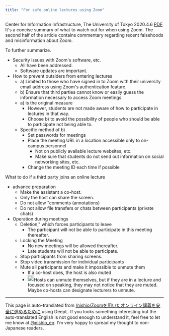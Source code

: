 ```yaml
---
title: "For safe online lectures using Zoom"
---
```


Center for Information Infrastructure, The University of Tokyo 2020.4.6 [PDF](https://apps.adm.s.u-tokyo.ac.jp/WEB_info/p/pub/5756/Zoom.pdf)
It's a concise summary of what to watch out for when using Zoom.
The second half of the article contains commentary regarding recent falsehoods and misinformation about Zoom.

To further summarize.
- Security issues with Zoom's software, etc.
    - All have been addressed.
    - Software updates are important.
- How to prevent outsiders from entering lectures
    - a) Limited to those who have signed in to Zoom with their university email address using Zoom's authentication feature.
    - b) Ensure that third parties cannot know or easily guess the information necessary to access Zoom meetings.
    - a) is the original measure
        - However, students are not made aware of how to participate in lectures in that way.
        - Choose b) to avoid the possibility of people who should be able to participate not being able to.
    - Specific method of b)
        - Set passwords for meetings
        - Place the meeting URL in a location accessible only to on-campus personnel
            - Not on publicly available lecture websites, etc.
            - Make sure that students do not send out information on social networking sites, etc.
        - Change the meeting ID each time if possible

What to do if a third party joins an online lecture
- advance preparation
    - Make the assistant a co-host.
    - Only the host can share the screen.
    - Do not allow "comments (annotations)
    - Do not allow file transfers or chats between participants (private chats)
- Operation during meetings
    - Deletion," which forces participants to leave
        - The participant will not be able to participate in this meeting thereafter.
    - Locking the Meeting
        - No new meetings will be allowed thereafter.
        - Late students will not be able to participate.
    - Stop participants from sharing screens.
    - Stop video transmission for individual participants
    - Mute all participants and make it impossible to unmute them
        - If a co-host does, the host is also muted
        - <img src='https://scrapbox.io/api/pages/nishio-en/nishio/icon' alt='nishio.icon' height="19.5"/>Hosts can unmute themselves, but if they are in a lecture and focused on speaking, they may not notice that they are muted. Maybe co-hosts can designate lecturers to unmute.

---
This page is auto-translated from [/nishio/Zoomを用いたオンライン講義を安全に進めるために](https://scrapbox.io/nishio/Zoomを用いたオンライン講義を安全に進めるために) using DeepL. If you looks something interesting but the auto-translated English is not good enough to understand it, feel free to let me know at [@nishio_en](https://twitter.com/nishio_en). I'm very happy to spread my thought to non-Japanese readers.